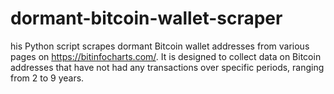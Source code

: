 # dormant-bitcoin-wallet-scraper
his Python script scrapes dormant Bitcoin wallet addresses from various pages on https://bitinfocharts.com/. It is designed to collect data on Bitcoin addresses that have not had any transactions over specific periods, ranging from 2 to 9 years.

